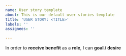 ```yaml
---
name: User story template
about: This is our default user stories template
title: 'USER STORY: <TITLE>'
labels: ''
assignees: ''

---
```


In order to **receive benefit** as a **role**, I can **goal / desire**
